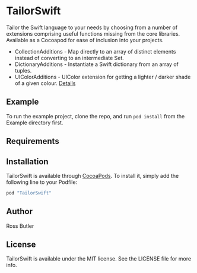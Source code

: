 # TailorSwift

Tailor the Swift language to your needs by choosing from a number of extensions comprising useful functions missing from the core libraries. Available as a Cocoapod for ease of inclusion into your projects.


* CollectionAdditions - Map directly to an array of distinct elements instead of converting to an intermediate Set.
* DictionaryAdditions - Instantiate a Swift dictionary from an array of tuples.
* UIColorAdditions - UIColor extension for getting a lighter / darker shade of a given colour. [Details](https://medium.com/@rwbutler/uicolor-extension-for-getting-a-lighter-darker-shade-of-a-given-colour-b1a57931f730)

## Example

To run the example project, clone the repo, and run `pod install` from the Example directory first.

## Requirements

## Installation

TailorSwift is available through [CocoaPods](http://cocoapods.org). To install
it, simply add the following line to your Podfile:

```ruby
pod "TailorSwift"
```

## Author

Ross Butler

## License

TailorSwift is available under the MIT license. See the LICENSE file for more info.
